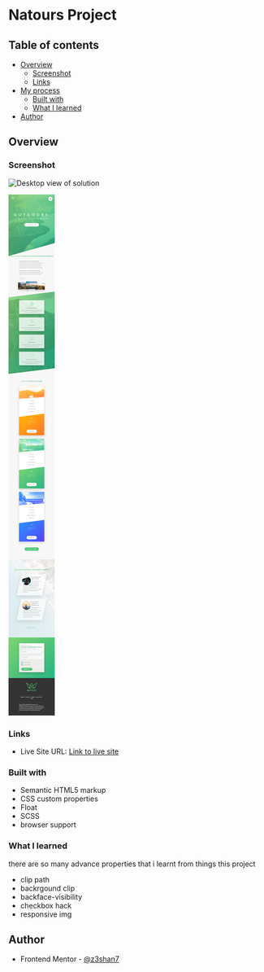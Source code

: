 # Natours Project


## Table of contents

- [Overview](#overview)
  - [Screenshot](#screenshot)
  - [Links](#links)
- [My process](#my-process)
  - [Built with](#built-with)
  - [What I learned](#what-i-learned)
- [Author](#author)



## Overview



### Screenshot

![Desktop view of solution](./desktop.png)

![Mobile view of solution](./mobile.png)



### Links

- Live Site URL: [Link to live site](https://z3shan7.github.io/Natours-Projects/)



### Built with

- Semantic HTML5 markup
- CSS custom properties
- Float
- SCSS 
- browser support


### What I learned

there are so many advance properties that i learnt from things this project

- clip path
- backrgound clip
- backface-visibility
- checkbox hack
- responsive img



## Author

- Frontend Mentor - [@z3shan7](https://www.frontendmentor.io/profile/z3shan7)
